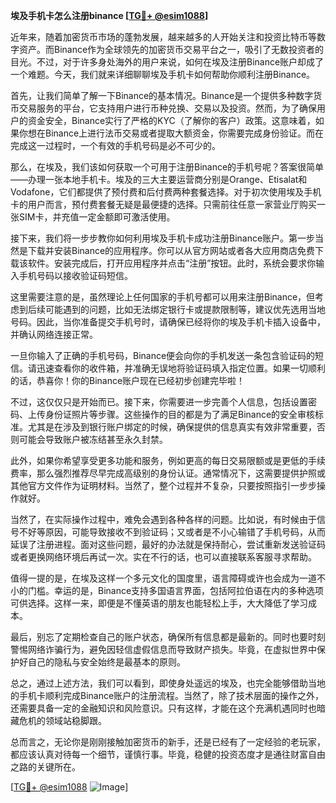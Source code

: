 **埃及手机卡怎么注册binance [[TG💪+ @esim1088](https://t.me/s/esim1088)]**

近年来，随着加密货币市场的蓬勃发展，越来越多的人开始关注和投资比特币等数字资产。而Binance作为全球领先的加密货币交易平台之一，吸引了无数投资者的目光。不过，对于许多身处海外的用户来说，如何在埃及注册Binance账户却成了一个难题。今天，我们就来详细聊聊埃及手机卡如何帮助你顺利注册Binance。

首先，让我们简单了解一下Binance的基本情况。Binance是一个提供多种数字货币交易服务的平台，它支持用户进行币种兑换、交易以及投资。然而，为了确保用户的资金安全，Binance实行了严格的KYC（了解你的客户）政策。这意味着，如果你想在Binance上进行法币交易或者提取大额资金，你需要完成身份验证。而在完成这一过程时，一个有效的手机号码是必不可少的。

那么，在埃及，我们该如何获取一个可用于注册Binance的手机号呢？答案很简单——办理一张本地手机卡。埃及的三大主要运营商分别是Orange、Etisalat和Vodafone，它们都提供了预付费和后付费两种套餐选择。对于初次使用埃及手机卡的用户而言，预付费套餐无疑是最便捷的选择。只需前往任意一家营业厅购买一张SIM卡，并充值一定金额即可激活使用。

接下来，我们将一步步教你如何利用埃及手机卡成功注册Binance账户。第一步当然是下载并安装Binance的应用程序。你可以从官方网站或者各大应用商店免费下载该软件。安装完成后，打开应用程序并点击“注册”按钮。此时，系统会要求你输入手机号码以接收验证码短信。

这里需要注意的是，虽然理论上任何国家的手机号都可以用来注册Binance，但考虑到后续可能遇到的问题，比如无法绑定银行卡或提款限制等，建议优先选用当地号码。因此，当你准备提交手机号时，请确保已经将你的埃及手机卡插入设备中，并确认网络连接正常。

一旦你输入了正确的手机号码，Binance便会向你的手机发送一条包含验证码的短信。请迅速查看你的收件箱，并准确无误地将验证码填入指定位置。如果一切顺利的话，恭喜你！你的Binance账户现在已经初步创建完毕啦！

不过，这仅仅只是开始而已。接下来，你需要进一步完善个人信息，包括设置密码、上传身份证照片等步骤。这些操作的目的都是为了满足Binance的安全审核标准。尤其是在涉及到银行账户绑定的时候，确保提供的信息真实有效非常重要，否则可能会导致账户被冻结甚至永久封禁。

此外，如果你希望享受更多功能和服务，例如更高的每日交易限额或是更低的手续费率，那么强烈推荐尽早完成高级别的身份认证。通常情况下，这需要提供护照或其他官方文件作为证明材料。当然了，整个过程并不复杂，只要按照指引一步步操作就好。

当然了，在实际操作过程中，难免会遇到各种各样的问题。比如说，有时候由于信号不好等原因，可能导致接收不到验证码；又或者是不小心输错了手机号码，从而延误了注册进程。面对这些问题，最好的办法就是保持耐心，尝试重新发送验证码或者更换网络环境后再试一次。实在不行的话，也可以直接联系客服寻求帮助。

值得一提的是，在埃及这样一个多元文化的国度里，语言障碍或许也会成为一道不小的门槛。幸运的是，Binance支持多国语言界面，包括阿拉伯语在内的多种选项可供选择。这样一来，即便是不懂英语的朋友也能轻松上手，大大降低了学习成本。

最后，别忘了定期检查自己的账户状态，确保所有信息都是最新的。同时也要时刻警惕网络诈骗行为，避免因轻信虚假信息而导致财产损失。毕竟，在虚拟世界中保护好自己的隐私与安全始终是最基本的原则。

总之，通过上述方法，我们可以看到，即使身处遥远的埃及，也完全能够借助当地的手机卡顺利完成Binance账户的注册流程。当然了，除了技术层面的操作之外，还需要具备一定的金融知识和风险意识。只有这样，才能在这个充满机遇同时也暗藏危机的领域站稳脚跟。

总而言之，无论你是刚刚接触加密货币的新手，还是已经有了一定经验的老玩家，都应该认真对待每一个细节，谨慎行事。毕竟，稳健的投资态度才是通往财富自由之路的关键所在。

[[TG💪+ @esim1088](https://t.me/s/esim1088) ![Image](https://i.postimg.cc/4NQfJmqS/Snipaste-2025-05-13-00-14-12.png)]
